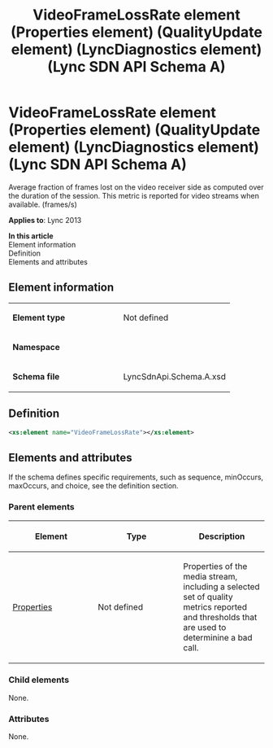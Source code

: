 ﻿---
title: VideoFrameLossRate element (Properties element) (QualityUpdate element) (LyncDiagnostics element) (Lync SDN API Schema A)
TOCTitle: VideoFrameLossRate element
ms:assetid: b320fdde-11b2-211f-ccc8-e6faa66cec28
ms:mtpsurl: https://msdn.microsoft.com/en-us/library/Dn439281(v=office.15)
ms:contentKeyID: 57261017
ms.date: 07/24/2014
mtps_version: v=office.15
dev_langs:
- xml
---

# VideoFrameLossRate element (Properties element) (QualityUpdate element) (LyncDiagnostics element) (Lync SDN API Schema A)

Average fraction of frames lost on the video receiver side as computed over the duration of the session. This metric is reported for video streams when available. (frames/s)


**Applies to**: Lync 2013

**In this article**  
Element information  
Definition  
Elements and attributes  

## Element information

<table>
<colgroup>
<col style="width: 50%" />
<col style="width: 50%" />
</colgroup>
<tbody>
<tr class="odd">
<td><p><strong>Element type</strong></p></td>
<td><p>Not defined</p></td>
</tr>
<tr class="even">
<td><p><strong>Namespace</strong></p></td>
<td><p></p></td>
</tr>
<tr class="odd">
<td><p><strong>Schema file</strong></p></td>
<td><p>LyncSdnApi.Schema.A.xsd</p></td>
</tr>
</tbody>
</table>


## Definition

``` xml
<xs:element name="VideoFrameLossRate"></xs:element>
```

## Elements and attributes

If the schema defines specific requirements, such as sequence, minOccurs, maxOccurs, and choice, see the definition section.

### Parent elements

<table>
<colgroup>
<col style="width: 33%" />
<col style="width: 33%" />
<col style="width: 33%" />
</colgroup>
<thead>
<tr class="header">
<th><p>Element</p></th>
<th><p>Type</p></th>
<th><p>Description</p></th>
</tr>
</thead>
<tbody>
<tr class="odd">
<td><p><a href="properties-element-qualityupdate-element-lyncdiagnostics-element-lync-sdn-api-schema-a.md">Properties</a></p></td>
<td><p>Not defined</p></td>
<td><p>Properties of the media stream, including a selected set of quality metrics reported and thresholds that are used to determinine a bad call.</p></td>
</tr>
</tbody>
</table>


### Child elements

None.

### Attributes

None.

